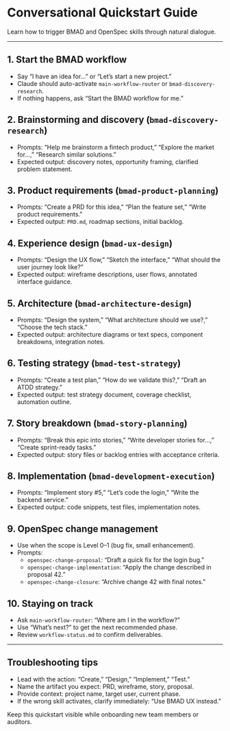# Conversational Quickstart Guide

Learn how to trigger BMAD and OpenSpec skills through natural dialogue.

---

## 1. Start the BMAD workflow
- Say “I have an idea for…” or “Let’s start a new project.”
- Claude should auto-activate `main-workflow-router` or `bmad-discovery-research`.
- If nothing happens, ask “Start the BMAD workflow for me.”

## 2. Brainstorming and discovery (`bmad-discovery-research`)
- Prompts: “Help me brainstorm a fintech product,” “Explore the market for…,” “Research similar solutions.”
- Expected output: discovery notes, opportunity framing, clarified problem statement.

## 3. Product requirements (`bmad-product-planning`)
- Prompts: “Create a PRD for this idea,” “Plan the feature set,” “Write product requirements.”
- Expected output: `PRD.md`, roadmap sections, initial backlog.

## 4. Experience design (`bmad-ux-design`)
- Prompts: “Design the UX flow,” “Sketch the interface,” “What should the user journey look like?”
- Expected output: wireframe descriptions, user flows, annotated interface guidance.

## 5. Architecture (`bmad-architecture-design`)
- Prompts: “Design the system,” “What architecture should we use?,” “Choose the tech stack.”
- Expected output: architecture diagrams or text specs, component breakdowns, integration notes.

## 6. Testing strategy (`bmad-test-strategy`)
- Prompts: “Create a test plan,” “How do we validate this?,” “Draft an ATDD strategy.”
- Expected output: test strategy document, coverage checklist, automation outline.

## 7. Story breakdown (`bmad-story-planning`)
- Prompts: “Break this epic into stories,” “Write developer stories for…,” “Create sprint-ready tasks.”
- Expected output: story files or backlog entries with acceptance criteria.

## 8. Implementation (`bmad-development-execution`)
- Prompts: “Implement story #5,” “Let’s code the login,” “Write the backend service.”
- Expected output: code snippets, test files, implementation notes.

## 9. OpenSpec change management
- Use when the scope is Level 0–1 (bug fix, small enhancement).
- Prompts:
  - `openspec-change-proposal`: “Draft a quick fix for the login bug.”
  - `openspec-change-implementation`: “Apply the change described in proposal 42.”
  - `openspec-change-closure`: “Archive change 42 with final notes.”

## 10. Staying on track
- Ask `main-workflow-router`: “Where am I in the workflow?”
- Use “What’s next?” to get the next recommended phase.
- Review `workflow-status.md` to confirm deliverables.

---

## Troubleshooting tips
- Lead with the action: “Create,” “Design,” “Implement,” “Test.”
- Name the artifact you expect: PRD, wireframe, story, proposal.
- Provide context: project name, target user, current phase.
- If the wrong skill activates, clarify immediately: “Use BMAD UX instead.”

Keep this quickstart visible while onboarding new team members or auditors.
